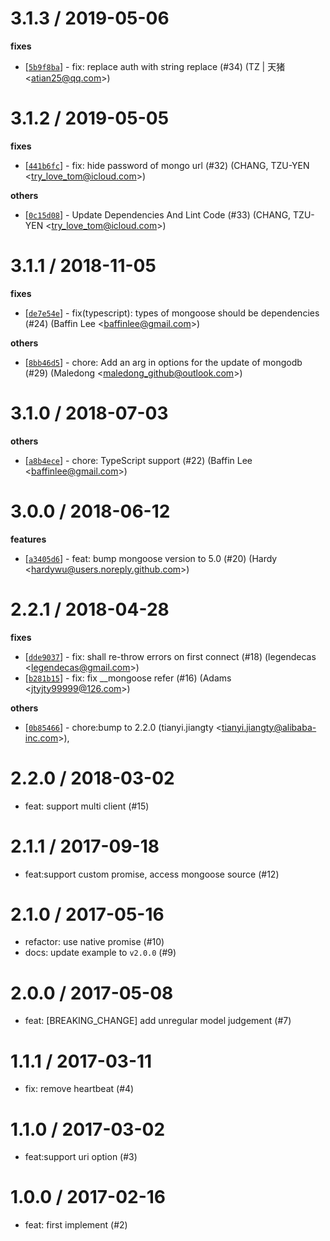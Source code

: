 
3.1.3 / 2019-05-06
==================

**fixes**
  * [[`5b9f8ba`](http://github.com/eggjs/egg-mongoose/commit/5b9f8ba36673ea4b807b7cd97f4288bbef6c8f2d)] - fix: replace auth with string replace (#34) (TZ | 天猪 <<atian25@qq.com>>)

3.1.2 / 2019-05-05
==================

**fixes**
  * [[`441b6fc`](http://github.com/eggjs/egg-mongoose/commit/441b6fcf0264fec76415e682e5b180ecc6488799)] - fix: hide password of mongo url (#32) (CHANG, TZU-YEN <<try_love_tom@icloud.com>>)

**others**
  * [[`0c15d08`](http://github.com/eggjs/egg-mongoose/commit/0c15d0887f7d171858a3adc1ba6356d6b04c06a1)] - Update Dependencies And Lint Code (#33) (CHANG, TZU-YEN <<try_love_tom@icloud.com>>)

3.1.1 / 2018-11-05
==================

**fixes**
  * [[`de7e54e`](http://github.com/eggjs/egg-mongoose/commit/de7e54e21c1ca1848968395b236151255e404a11)] - fix(typescript): types of mongoose should be dependencies (#24) (Baffin Lee <<baffinlee@gmail.com>>)

**others**
  * [[`8bb46d5`](http://github.com/eggjs/egg-mongoose/commit/8bb46d5e7f2d2769989cbf42ad3f07f40cf3d661)] - chore: Add an arg in options for the update of mongodb (#29) (Maledong <<maledong_github@outlook.com>>)

3.1.0 / 2018-07-03
==================

**others**
  * [[`a8b4ece`](http://github.com/eggjs/egg-mongoose/commit/a8b4ece79726ac591da2f1a4a0b97f9cc350c69c)] - chore: TypeScript support (#22) (Baffin Lee <<baffinlee@gmail.com>>)

3.0.0 / 2018-06-12
==================

**features**
  * [[`a3405d6`](http://github.com/eggjs/egg-mongoose/commit/a3405d60d0bf173a000706681cb6656b6ef6a7ed)] - feat: bump mongoose version to 5.0 (#20) (Hardy <<hardywu@users.noreply.github.com>>)

2.2.1 / 2018-04-28
==================

**fixes**
  * [[`dde9037`](http://github.com/eggjs/egg-mongoose/commit/dde9037db1052d836edb4f0d0fddeda061ee446d)] - fix: shall re-throw errors on first connect (#18) (legendecas <<legendecas@gmail.com>>)
  * [[`b281b15`](http://github.com/eggjs/egg-mongoose/commit/b281b15f834bcb8cc5286776719a3eeaaf48263d)] - fix: fix __mongoose refer (#16) (Adams <<jtyjty99999@126.com>>)

**others**
  * [[`0b85466`](http://github.com/eggjs/egg-mongoose/commit/0b85466d94325fe421381656487385fb7032240f)] - chore:bump to 2.2.0 (tianyi.jiangty <<tianyi.jiangty@alibaba-inc.com>>),

2.2.0 / 2018-03-02
==================

  * feat: support multi client (#15)

2.1.1 / 2017-09-18
==================

  * feat:support custom promise, access mongoose source (#12)

2.1.0 / 2017-05-16
==================

  * refactor: use native promise (#10)
  * docs: update example to `v2.0.0` (#9)

2.0.0 / 2017-05-08
==================

  * feat: [BREAKING_CHANGE] add unregular model judgement (#7)

1.1.1 / 2017-03-11
==================

  * fix: remove heartbeat (#4)

1.1.0 / 2017-03-02
==================

  * feat:support uri option (#3)

1.0.0 / 2017-02-16
==================

  * feat: first implement (#2)
